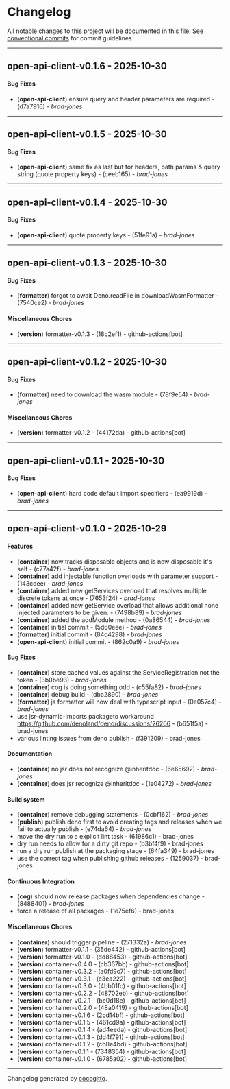 # Changelog
All notable changes to this project will be documented in this file. See [conventional commits](https://www.conventionalcommits.org/) for commit guidelines.

- - -
## open-api-client-v0.1.6 - 2025-10-30
#### Bug Fixes
- (**open-api-client**) ensure query and header parameters are required - (d7a7916) - *brad-jones*

- - -

## open-api-client-v0.1.5 - 2025-10-30
#### Bug Fixes
- (**open-api-client**) same fix as last but for headers, path params & query string (quote property keys) - (ceeb165) - *brad-jones*

- - -

## open-api-client-v0.1.4 - 2025-10-30
#### Bug Fixes
- (**open-api-client**) quote property keys - (51fe91a) - *brad-jones*

- - -

## open-api-client-v0.1.3 - 2025-10-30
#### Bug Fixes
- (**formatter**) forgot to await Deno.readFile in downloadWasmFormatter - (7540ce2) - *brad-jones*
#### Miscellaneous Chores
- (**version**) formatter-v0.1.3 - (18c2ef1) - github-actions[bot]

- - -

## open-api-client-v0.1.2 - 2025-10-30
#### Bug Fixes
- (**formatter**) need to download the wasm module - (78f9e54) - *brad-jones*
#### Miscellaneous Chores
- (**version**) formatter-v0.1.2 - (44172da) - github-actions[bot]

- - -

## open-api-client-v0.1.1 - 2025-10-30
#### Bug Fixes
- (**open-api-client**) hard code default import specifiers - (ea9919d) - *brad-jones*

- - -

## open-api-client-v0.1.0 - 2025-10-29
#### Features
- (**container**) now tracks disposable objects and is now disposable it's self - (c77a42f) - *brad-jones*
- (**container**) add injectable function overloads with parameter support - (143cdee) - *brad-jones*
- (**container**) added new getServices overload that resolves multiple discrete tokens at once - (7653f24) - *brad-jones*
- (**container**) added new getService overload that allows additional none injected parameters to be given. - (7498b89) - *brad-jones*
- (**container**) added the addModule method - (0a86544) - *brad-jones*
- (**container**) initial commit - (5d60eee) - *brad-jones*
- (**formatter**) initial commit - (84c4298) - *brad-jones*
- (**open-api-client**) initial commit - (862c0a9) - *brad-jones*
#### Bug Fixes
- (**container**) store cached values against the ServiceRegistration not the token - (3b0be93) - *brad-jones*
- (**container**) cog is doing something odd - (c55fa82) - *brad-jones*
- (**container**) debug build - (dba2890) - *brad-jones*
- (**formatter**) js formatter will now deal with typescript input - (0e057c4) - *brad-jones*
- use jsr-dynamic-imports packageto workaround https://github.com/denoland/deno/discussions/26266 - (b651f5a) - brad-jones
- various linting issues from deno publish - (f391209) - brad-jones
#### Documentation
- (**container**) no jsr does not recognize @inheritdoc - (6e65692) - *brad-jones*
- (**container**) does jsr recognize @inheritdoc - (1e04272) - *brad-jones*
#### Build system
- (**container**) remove debugging statements - (0cbf162) - *brad-jones*
- (**publish**) publish deno first to avoid creating tags and releases when we fail to actually publish - (e74da64) - *brad-jones*
- move the dry run to a explicit lint task - (61986c1) - brad-jones
- dry run needs to allow for a dirty git repo - (b3bf4f9) - brad-jones
- run a dry run publish at the packaging stage - (64fa349) - brad-jones
- use the correct tag when publishing github releases - (1259037) - brad-jones
#### Continuous Integration
- (**cog**) should now release packages when dependencies change - (8488401) - *brad-jones*
- force a release of all packages - (1e75ef6) - brad-jones
#### Miscellaneous Chores
- (**container**) should trigger pipeline - (271332a) - *brad-jones*
- (**version**) formatter-v0.1.1 - (35de442) - github-actions[bot]
- (**version**) formatter-v0.1.0 - (dd88453) - github-actions[bot]
- (**version**) container-v0.4.0 - (cb367bb) - github-actions[bot]
- (**version**) container-v0.3.2 - (a0fd9c7) - github-actions[bot]
- (**version**) container-v0.3.1 - (c3ea222) - github-actions[bot]
- (**version**) container-v0.3.0 - (4bb01fc) - github-actions[bot]
- (**version**) container-v0.2.2 - (48702eb) - github-actions[bot]
- (**version**) container-v0.2.1 - (bc0d18e) - github-actions[bot]
- (**version**) container-v0.2.0 - (48a0419) - github-actions[bot]
- (**version**) container-v0.1.6 - (2cd14bf) - github-actions[bot]
- (**version**) container-v0.1.5 - (461cd9a) - github-actions[bot]
- (**version**) container-v0.1.4 - (ad4eeda) - github-actions[bot]
- (**version**) container-v0.1.3 - (dd4f791) - github-actions[bot]
- (**version**) container-v0.1.2 - (cb8e4bd) - github-actions[bot]
- (**version**) container-v0.1.1 - (7348354) - github-actions[bot]
- (**version**) container-v0.1.0 - (6785a02) - github-actions[bot]

- - -

Changelog generated by [cocogitto](https://github.com/cocogitto/cocogitto).